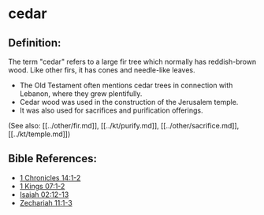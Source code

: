 # cedar #

## Definition: ##

The term "cedar" refers to a large fir tree which normally has reddish-brown wood. Like other firs, it has cones and needle-like leaves.

* The Old Testament often mentions cedar trees in connection with Lebanon, where they grew plentifully.
* Cedar wood was used in the construction of the Jerusalem temple.
* It was also used for sacrifices and purification offerings.

(See also: [[../other/fir.md]], [[../kt/purify.md]], [[../other/sacrifice.md]], [[../kt/temple.md]])

## Bible References: ##

* [1 Chronicles 14:1-2](en/tn/1ch/help/14/01)
* [1 Kings 07:1-2](en/tn/1ki/help/07/01)
* [Isaiah 02:12-13](en/tn/isa/help/02/12)
* [Zechariah 11:1-3](en/tn/zec/help/11/01)